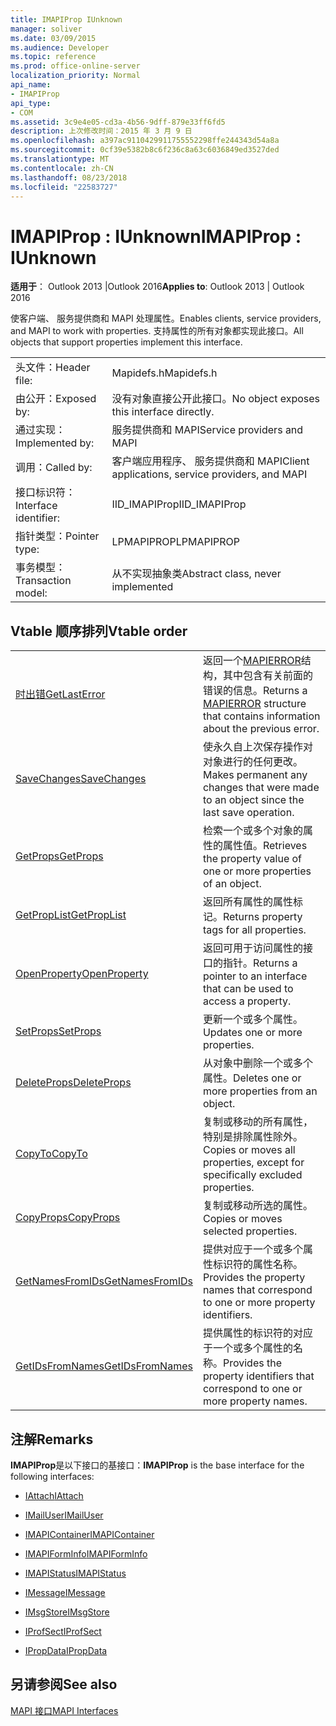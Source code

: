 ```yaml
---
title: IMAPIProp IUnknown
manager: soliver
ms.date: 03/09/2015
ms.audience: Developer
ms.topic: reference
ms.prod: office-online-server
localization_priority: Normal
api_name:
- IMAPIProp
api_type:
- COM
ms.assetid: 3c9e4e05-cd3a-4b56-9dff-879e33ff6fd5
description: 上次修改时间：2015 年 3 月 9 日
ms.openlocfilehash: a397ac9110429911755552298ffe244343d54a8a
ms.sourcegitcommit: 0cf39e5382b8c6f236c8a63c6036849ed3527ded
ms.translationtype: MT
ms.contentlocale: zh-CN
ms.lasthandoff: 08/23/2018
ms.locfileid: "22583727"
---
```

# <a name="imapiprop--iunknown"></a><span data-ttu-id="bc0ba-103">IMAPIProp : IUnknown</span><span class="sxs-lookup"><span data-stu-id="bc0ba-103">IMAPIProp : IUnknown</span></span>

  
  
<span data-ttu-id="bc0ba-104">**适用于**： Outlook 2013 |Outlook 2016</span><span class="sxs-lookup"><span data-stu-id="bc0ba-104">**Applies to**: Outlook 2013 | Outlook 2016</span></span> 
  
<span data-ttu-id="bc0ba-105">使客户端、 服务提供商和 MAPI 处理属性。</span><span class="sxs-lookup"><span data-stu-id="bc0ba-105">Enables clients, service providers, and MAPI to work with properties.</span></span> <span data-ttu-id="bc0ba-106">支持属性的所有对象都实现此接口。</span><span class="sxs-lookup"><span data-stu-id="bc0ba-106">All objects that support properties implement this interface.</span></span>
  
|||
|:-----|:-----|
|<span data-ttu-id="bc0ba-107">头文件：</span><span class="sxs-lookup"><span data-stu-id="bc0ba-107">Header file:</span></span>  <br/> |<span data-ttu-id="bc0ba-108">Mapidefs.h</span><span class="sxs-lookup"><span data-stu-id="bc0ba-108">Mapidefs.h</span></span>  <br/> |
|<span data-ttu-id="bc0ba-109">由公开：</span><span class="sxs-lookup"><span data-stu-id="bc0ba-109">Exposed by:</span></span>  <br/> |<span data-ttu-id="bc0ba-110">没有对象直接公开此接口。</span><span class="sxs-lookup"><span data-stu-id="bc0ba-110">No object exposes this interface directly.</span></span>  <br/> |
|<span data-ttu-id="bc0ba-111">通过实现：</span><span class="sxs-lookup"><span data-stu-id="bc0ba-111">Implemented by:</span></span>  <br/> |<span data-ttu-id="bc0ba-112">服务提供商和 MAPI</span><span class="sxs-lookup"><span data-stu-id="bc0ba-112">Service providers and MAPI</span></span>  <br/> |
|<span data-ttu-id="bc0ba-113">调用：</span><span class="sxs-lookup"><span data-stu-id="bc0ba-113">Called by:</span></span>  <br/> |<span data-ttu-id="bc0ba-114">客户端应用程序、 服务提供商和 MAPI</span><span class="sxs-lookup"><span data-stu-id="bc0ba-114">Client applications, service providers, and MAPI</span></span>  <br/> |
|<span data-ttu-id="bc0ba-115">接口标识符：</span><span class="sxs-lookup"><span data-stu-id="bc0ba-115">Interface identifier:</span></span>  <br/> |<span data-ttu-id="bc0ba-116">IID_IMAPIProp</span><span class="sxs-lookup"><span data-stu-id="bc0ba-116">IID_IMAPIProp</span></span>  <br/> |
|<span data-ttu-id="bc0ba-117">指针类型：</span><span class="sxs-lookup"><span data-stu-id="bc0ba-117">Pointer type:</span></span>  <br/> |<span data-ttu-id="bc0ba-118">LPMAPIPROP</span><span class="sxs-lookup"><span data-stu-id="bc0ba-118">LPMAPIPROP</span></span>  <br/> |
|<span data-ttu-id="bc0ba-119">事务模型：</span><span class="sxs-lookup"><span data-stu-id="bc0ba-119">Transaction model:</span></span>  <br/> |<span data-ttu-id="bc0ba-120">从不实现抽象类</span><span class="sxs-lookup"><span data-stu-id="bc0ba-120">Abstract class, never implemented</span></span>  <br/> |
   
## <a name="vtable-order"></a><span data-ttu-id="bc0ba-121">Vtable 顺序排列</span><span class="sxs-lookup"><span data-stu-id="bc0ba-121">Vtable order</span></span>

|||
|:-----|:-----|
|[<span data-ttu-id="bc0ba-122">时出错</span><span class="sxs-lookup"><span data-stu-id="bc0ba-122">GetLastError</span></span>](imapiprop-getlasterror.md) <br/> |<span data-ttu-id="bc0ba-123">返回一个[MAPIERROR](mapierror.md)结构，其中包含有关前面的错误的信息。</span><span class="sxs-lookup"><span data-stu-id="bc0ba-123">Returns a [MAPIERROR](mapierror.md) structure that contains information about the previous error.</span></span>  <br/> |
|[<span data-ttu-id="bc0ba-124">SaveChanges</span><span class="sxs-lookup"><span data-stu-id="bc0ba-124">SaveChanges</span></span>](imapiprop-savechanges.md) <br/> |<span data-ttu-id="bc0ba-125">使永久自上次保存操作对对象进行的任何更改。</span><span class="sxs-lookup"><span data-stu-id="bc0ba-125">Makes permanent any changes that were made to an object since the last save operation.</span></span>  <br/> |
|[<span data-ttu-id="bc0ba-126">GetProps</span><span class="sxs-lookup"><span data-stu-id="bc0ba-126">GetProps</span></span>](imapiprop-getprops.md) <br/> |<span data-ttu-id="bc0ba-127">检索一个或多个对象的属性的属性值。</span><span class="sxs-lookup"><span data-stu-id="bc0ba-127">Retrieves the property value of one or more properties of an object.</span></span>  <br/> |
|[<span data-ttu-id="bc0ba-128">GetPropList</span><span class="sxs-lookup"><span data-stu-id="bc0ba-128">GetPropList</span></span>](imapiprop-getproplist.md) <br/> |<span data-ttu-id="bc0ba-129">返回所有属性的属性标记。</span><span class="sxs-lookup"><span data-stu-id="bc0ba-129">Returns property tags for all properties.</span></span>  <br/> |
|[<span data-ttu-id="bc0ba-130">OpenProperty</span><span class="sxs-lookup"><span data-stu-id="bc0ba-130">OpenProperty</span></span>](imapiprop-openproperty.md) <br/> |<span data-ttu-id="bc0ba-131">返回可用于访问属性的接口的指针。</span><span class="sxs-lookup"><span data-stu-id="bc0ba-131">Returns a pointer to an interface that can be used to access a property.</span></span>  <br/> |
|[<span data-ttu-id="bc0ba-132">SetProps</span><span class="sxs-lookup"><span data-stu-id="bc0ba-132">SetProps</span></span>](imapiprop-setprops.md) <br/> |<span data-ttu-id="bc0ba-133">更新一个或多个属性。</span><span class="sxs-lookup"><span data-stu-id="bc0ba-133">Updates one or more properties.</span></span>  <br/> |
|[<span data-ttu-id="bc0ba-134">DeleteProps</span><span class="sxs-lookup"><span data-stu-id="bc0ba-134">DeleteProps</span></span>](imapiprop-deleteprops.md) <br/> |<span data-ttu-id="bc0ba-135">从对象中删除一个或多个属性。</span><span class="sxs-lookup"><span data-stu-id="bc0ba-135">Deletes one or more properties from an object.</span></span>  <br/> |
|[<span data-ttu-id="bc0ba-136">CopyTo</span><span class="sxs-lookup"><span data-stu-id="bc0ba-136">CopyTo</span></span>](imapiprop-copyto.md) <br/> |<span data-ttu-id="bc0ba-137">复制或移动的所有属性，特别是排除属性除外。</span><span class="sxs-lookup"><span data-stu-id="bc0ba-137">Copies or moves all properties, except for specifically excluded properties.</span></span>  <br/> |
|[<span data-ttu-id="bc0ba-138">CopyProps</span><span class="sxs-lookup"><span data-stu-id="bc0ba-138">CopyProps</span></span>](imapiprop-copyprops.md) <br/> |<span data-ttu-id="bc0ba-139">复制或移动所选的属性。</span><span class="sxs-lookup"><span data-stu-id="bc0ba-139">Copies or moves selected properties.</span></span>  <br/> |
|[<span data-ttu-id="bc0ba-140">GetNamesFromIDs</span><span class="sxs-lookup"><span data-stu-id="bc0ba-140">GetNamesFromIDs</span></span>](imapiprop-getnamesfromids.md) <br/> |<span data-ttu-id="bc0ba-141">提供对应于一个或多个属性标识符的属性名称。</span><span class="sxs-lookup"><span data-stu-id="bc0ba-141">Provides the property names that correspond to one or more property identifiers.</span></span>  <br/> |
|[<span data-ttu-id="bc0ba-142">GetIDsFromNames</span><span class="sxs-lookup"><span data-stu-id="bc0ba-142">GetIDsFromNames</span></span>](imapiprop-getidsfromnames.md) <br/> |<span data-ttu-id="bc0ba-143">提供属性的标识符的对应于一个或多个属性的名称。</span><span class="sxs-lookup"><span data-stu-id="bc0ba-143">Provides the property identifiers that correspond to one or more property names.</span></span>  <br/> |
   
## <a name="remarks"></a><span data-ttu-id="bc0ba-144">注解</span><span class="sxs-lookup"><span data-stu-id="bc0ba-144">Remarks</span></span>

 <span data-ttu-id="bc0ba-145">**IMAPIProp**是以下接口的基接口：</span><span class="sxs-lookup"><span data-stu-id="bc0ba-145">**IMAPIProp** is the base interface for the following interfaces:</span></span> 
  
- [<span data-ttu-id="bc0ba-146">IAttach</span><span class="sxs-lookup"><span data-stu-id="bc0ba-146">IAttach</span></span>](iattachimapiprop.md)
    
- [<span data-ttu-id="bc0ba-147">IMailUser</span><span class="sxs-lookup"><span data-stu-id="bc0ba-147">IMailUser</span></span>](imailuserimapiprop.md)
    
- [<span data-ttu-id="bc0ba-148">IMAPIContainer</span><span class="sxs-lookup"><span data-stu-id="bc0ba-148">IMAPIContainer</span></span>](imapicontainerimapiprop.md)
    
- [<span data-ttu-id="bc0ba-149">IMAPIFormInfo</span><span class="sxs-lookup"><span data-stu-id="bc0ba-149">IMAPIFormInfo</span></span>](imapiforminfoimapiprop.md)
    
- [<span data-ttu-id="bc0ba-150">IMAPIStatus</span><span class="sxs-lookup"><span data-stu-id="bc0ba-150">IMAPIStatus</span></span>](imapistatusimapiprop.md)
    
- [<span data-ttu-id="bc0ba-151">IMessage</span><span class="sxs-lookup"><span data-stu-id="bc0ba-151">IMessage</span></span>](imessageimapiprop.md)
    
- [<span data-ttu-id="bc0ba-152">IMsgStore</span><span class="sxs-lookup"><span data-stu-id="bc0ba-152">IMsgStore</span></span>](imsgstoreimapiprop.md)
    
- [<span data-ttu-id="bc0ba-153">IProfSect</span><span class="sxs-lookup"><span data-stu-id="bc0ba-153">IProfSect</span></span>](iprofsectimapiprop.md)
    
- [<span data-ttu-id="bc0ba-154">IPropData</span><span class="sxs-lookup"><span data-stu-id="bc0ba-154">IPropData</span></span>](ipropdataimapiprop.md)
    
## <a name="see-also"></a><span data-ttu-id="bc0ba-155">另请参阅</span><span class="sxs-lookup"><span data-stu-id="bc0ba-155">See also</span></span>



[<span data-ttu-id="bc0ba-156">MAPI 接口</span><span class="sxs-lookup"><span data-stu-id="bc0ba-156">MAPI Interfaces</span></span>](mapi-interfaces.md)

